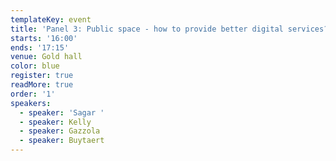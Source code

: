 ```yaml
---
templateKey: event
title: 'Panel 3: Public space - how to provide better digital services?'
starts: '16:00'
ends: '17:15'
venue: Gold hall
color: blue
register: true
readMore: true
order: '1'
speakers:
  - speaker: 'Sagar '
  - speaker: Kelly
  - speaker: Gazzola
  - speaker: Buytaert
---
```


